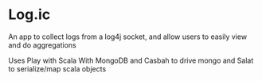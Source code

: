 Log.ic
=====================================

An app to collect logs from a log4j socket, and allow users to easily view and do aggregations

Uses Play with Scala
With MongoDB and Casbah to drive mongo and Salat to serialize/map scala objects


